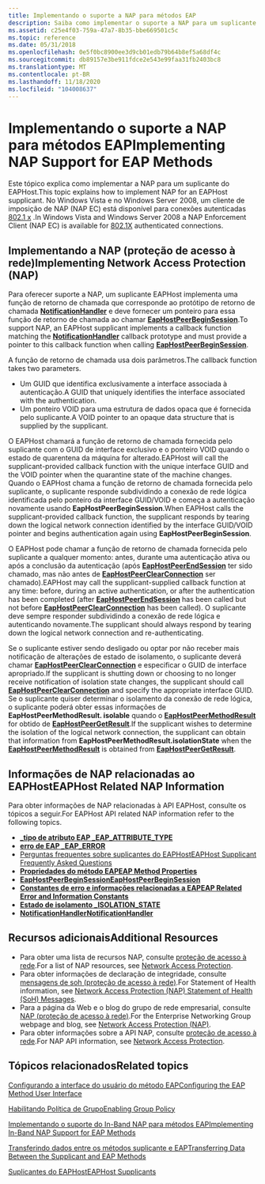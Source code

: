 ```yaml
---
title: Implementando o suporte a NAP para métodos EAP
description: Saiba como implementar o suporte a NAP para um suplicante EAPHost. Consulte os tópicos NAP relacionados ao EAPHost e exiba recursos adicionais disponíveis.
ms.assetid: c25e4f03-759a-47a7-8b35-bbe669501c5c
ms.topic: reference
ms.date: 05/31/2018
ms.openlocfilehash: 0e5f0bc8900ee3d9cb01edb79b64b8ef5a68df4c
ms.sourcegitcommit: db89157e3be911fdce2e543e99faa31fb2403bc8
ms.translationtype: MT
ms.contentlocale: pt-BR
ms.lasthandoff: 11/18/2020
ms.locfileid: "104008637"
---
```

# <a name="implementing-nap-support-for-eap-methods"></a><span data-ttu-id="16fb1-104">Implementando o suporte a NAP para métodos EAP</span><span class="sxs-lookup"><span data-stu-id="16fb1-104">Implementing NAP Support for EAP Methods</span></span>

<span data-ttu-id="16fb1-105">Este tópico explica como implementar a NAP para um suplicante do EAPHost.</span><span class="sxs-lookup"><span data-stu-id="16fb1-105">This topic explains how to implement NAP for an EAPHost supplicant.</span></span> <span data-ttu-id="16fb1-106">No Windows Vista e no Windows Server 2008, um cliente de imposição de NAP (NAP EC) está disponível para conexões autenticadas [802.1 x](/previous-versions/windows/embedded/ms890287(v=msdn.10)) .</span><span class="sxs-lookup"><span data-stu-id="16fb1-106">In Windows Vista and Windows Server 2008 a NAP Enforcement Client (NAP EC) is available for [802.1X](/previous-versions/windows/embedded/ms890287(v=msdn.10)) authenticated connections.</span></span>

## <a name="implementing-network-access-protection-nap"></a><span data-ttu-id="16fb1-107">Implementando a NAP (proteção de acesso à rede)</span><span class="sxs-lookup"><span data-stu-id="16fb1-107">Implementing Network Access Protection (NAP)</span></span>

<span data-ttu-id="16fb1-108">Para oferecer suporte a NAP, um suplicante EAPHost implementa uma função de retorno de chamada que corresponde ao protótipo de retorno de chamada [**NotificationHandler**](/previous-versions/windows/desktop/api) e deve fornecer um ponteiro para essa função de retorno de chamada ao chamar [**EapHostPeerBeginSession**](/previous-versions/windows/desktop/api/eappapis/nf-eappapis-eaphostpeerbeginsession).</span><span class="sxs-lookup"><span data-stu-id="16fb1-108">To support NAP, an EAPHost supplicant implements a callback function matching the [**NotificationHandler**](/previous-versions/windows/desktop/api) callback prototype and must provide a pointer to this callback function when calling [**EapHostPeerBeginSession**](/previous-versions/windows/desktop/api/eappapis/nf-eappapis-eaphostpeerbeginsession).</span></span>

<span data-ttu-id="16fb1-109">A função de retorno de chamada usa dois parâmetros.</span><span class="sxs-lookup"><span data-stu-id="16fb1-109">The callback function takes two parameters.</span></span>

-   <span data-ttu-id="16fb1-110">Um GUID que identifica exclusivamente a interface associada à autenticação.</span><span class="sxs-lookup"><span data-stu-id="16fb1-110">A GUID that uniquely identifies the interface associated with the authentication.</span></span>
-   <span data-ttu-id="16fb1-111">Um ponteiro VOID para uma estrutura de dados opaca que é fornecida pelo suplicante.</span><span class="sxs-lookup"><span data-stu-id="16fb1-111">A VOID pointer to an opaque data structure that is supplied by the supplicant.</span></span>

<span data-ttu-id="16fb1-112">O EAPHost chamará a função de retorno de chamada fornecida pelo suplicante com o GUID de interface exclusivo e o ponteiro VOID quando o estado de quarentena da máquina for alterado.</span><span class="sxs-lookup"><span data-stu-id="16fb1-112">EAPHost will call the supplicant-provided callback function with the unique interface GUID and the VOID pointer when the quarantine state of the machine changes.</span></span> <span data-ttu-id="16fb1-113">Quando o EAPHost chama a função de retorno de chamada fornecida pelo suplicante, o suplicante responde subdividindo a conexão de rede lógica identificada pelo ponteiro da interface GUID/VOID e começa a autenticação novamente usando **EapHostPeerBeginSession**.</span><span class="sxs-lookup"><span data-stu-id="16fb1-113">When EAPHost calls the supplicant-provided callback function, the supplicant responds by tearing down the logical network connection identified by the interface GUID/VOID pointer and begins authentication again using **EapHostPeerBeginSession**.</span></span>

<span data-ttu-id="16fb1-114">O EAPHost pode chamar a função de retorno de chamada fornecida pelo suplicante a qualquer momento: antes, durante uma autenticação ativa ou após a conclusão da autenticação (após [**EapHostPeerEndSession**](/previous-versions/windows/desktop/api/eappapis/nf-eappapis-eaphostpeerendsession) ter sido chamado, mas não antes de [**EapHostPeerClearConnection**](/previous-versions/windows/desktop/api/eappapis/nf-eappapis-eaphostpeerclearconnection) ser chamado).</span><span class="sxs-lookup"><span data-stu-id="16fb1-114">EAPHost may call the supplicant-supplied callback function at any time: before, during an active authentication, or after the authentication has been completed (after [**EapHostPeerEndSession**](/previous-versions/windows/desktop/api/eappapis/nf-eappapis-eaphostpeerendsession) has been called but not before [**EapHostPeerClearConnection**](/previous-versions/windows/desktop/api/eappapis/nf-eappapis-eaphostpeerclearconnection) has been called).</span></span> <span data-ttu-id="16fb1-115">O suplicante deve sempre responder subdividindo a conexão de rede lógica e autenticando novamente.</span><span class="sxs-lookup"><span data-stu-id="16fb1-115">The supplicant should always respond by tearing down the logical network connection and re-authenticating.</span></span>

<span data-ttu-id="16fb1-116">Se o suplicante estiver sendo desligado ou optar por não receber mais notificação de alterações de estado de isolamento, o suplicante deverá chamar [**EapHostPeerClearConnection**](/previous-versions/windows/desktop/api/eappapis/nf-eappapis-eaphostpeerclearconnection) e especificar o GUID de interface apropriado.</span><span class="sxs-lookup"><span data-stu-id="16fb1-116">If the supplicant is shutting down or choosing to no longer receive notification of isolation state changes, the supplicant should call [**EapHostPeerClearConnection**](/previous-versions/windows/desktop/api/eappapis/nf-eappapis-eaphostpeerclearconnection) and specify the appropriate interface GUID.</span></span> <span data-ttu-id="16fb1-117">Se o suplicante quiser determinar o isolamento da conexão de rede lógica, o suplicante poderá obter essas informações de **EapHostPeerMethodResult. isolable** quando o [**EapHostPeerMethodResult**](/windows/win32/api/eaphostpeertypes/ns-eaphostpeertypes-eaphostpeermethodresult) for obtido de [**EapHostPeerGetResult**](/previous-versions/windows/desktop/api/eappapis/nf-eappapis-eaphostpeergetresult).</span><span class="sxs-lookup"><span data-stu-id="16fb1-117">If the supplicant wishes to determine the isolation of the logical network connection, the supplicant can obtain that information from **EapHostPeerMethodResult.isolationState** when the [**EapHostPeerMethodResult**](/windows/win32/api/eaphostpeertypes/ns-eaphostpeertypes-eaphostpeermethodresult) is obtained from [**EapHostPeerGetResult**](/previous-versions/windows/desktop/api/eappapis/nf-eappapis-eaphostpeergetresult).</span></span>

## <a name="eaphost-related-nap-information"></a><span data-ttu-id="16fb1-118">Informações de NAP relacionadas ao EAPHost</span><span class="sxs-lookup"><span data-stu-id="16fb1-118">EAPHost Related NAP Information</span></span>

<span data-ttu-id="16fb1-119">Para obter informações de NAP relacionadas à API EAPHost, consulte os tópicos a seguir.</span><span class="sxs-lookup"><span data-stu-id="16fb1-119">For EAPHost API related NAP information refer to the following topics.</span></span>

-   [<span data-ttu-id="16fb1-120">**\_tipo de atributo EAP \_**</span><span class="sxs-lookup"><span data-stu-id="16fb1-120">**EAP\_ATTRIBUTE\_TYPE**</span></span>](/windows/desktop/api/eaptypes/ne-eaptypes-eap_attribute_type)
-   [<span data-ttu-id="16fb1-121">**erro de EAP \_**</span><span class="sxs-lookup"><span data-stu-id="16fb1-121">**EAP\_ERROR**</span></span>](/windows/desktop/api/eaptypes/ns-eaptypes-eap_error)
-   [<span data-ttu-id="16fb1-122">Perguntas frequentes sobre suplicantes do EAPHost</span><span class="sxs-lookup"><span data-stu-id="16fb1-122">EAPHost Supplicant Frequently Asked Questions</span></span>](eaphost-supplicant-frequently-asked-questions.md)
-   [<span data-ttu-id="16fb1-123">**Propriedades do método EAP**</span><span class="sxs-lookup"><span data-stu-id="16fb1-123">**EAP Method Properties**</span></span>](eap-method-properties.md)
-   [<span data-ttu-id="16fb1-124">**EapHostPeerBeginSession**</span><span class="sxs-lookup"><span data-stu-id="16fb1-124">**EapHostPeerBeginSession**</span></span>](/previous-versions/windows/desktop/api/eappapis/nf-eappapis-eaphostpeerbeginsession)
-   [<span data-ttu-id="16fb1-125">**Constantes de erro e informações relacionadas a EAP**</span><span class="sxs-lookup"><span data-stu-id="16fb1-125">**EAP Related Error and Information Constants**</span></span>](eap-related-error-and-information-constants.md)
-   [<span data-ttu-id="16fb1-126">**Estado de isolamento \_**</span><span class="sxs-lookup"><span data-stu-id="16fb1-126">**ISOLATION\_STATE**</span></span>](/windows/desktop/api/eaphostpeertypes/ne-eaphostpeertypes-isolation_state)
-   [<span data-ttu-id="16fb1-127">**NotificationHandler**</span><span class="sxs-lookup"><span data-stu-id="16fb1-127">**NotificationHandler**</span></span>](/previous-versions/windows/desktop/api)

## <a name="additional-resources"></a><span data-ttu-id="16fb1-128">Recursos adicionais</span><span class="sxs-lookup"><span data-stu-id="16fb1-128">Additional Resources</span></span>


-   <span data-ttu-id="16fb1-129">Para obter uma lista de recursos NAP, consulte [proteção de acesso à rede](https://go.microsoft.com/fwlink/p/?linkid=84107).</span><span class="sxs-lookup"><span data-stu-id="16fb1-129">For a list of NAP resources, see [Network Access Protection](https://go.microsoft.com/fwlink/p/?linkid=84107).</span></span>
-   <span data-ttu-id="16fb1-130">Para obter informações de declaração de integridade, consulte [mensagens de soh (proteção de acesso à rede)](https://go.microsoft.com/fwlink/p/?linkid=83918).</span><span class="sxs-lookup"><span data-stu-id="16fb1-130">For Statement of Health information, see [Network Access Protection (NAP) Statement of Health (SoH) Messages](https://go.microsoft.com/fwlink/p/?linkid=83918).</span></span>
-   <span data-ttu-id="16fb1-131">Para a página da Web e o blog do grupo de rede empresarial, consulte [NAP (proteção de acesso à rede)](https://go.microsoft.com/fwlink/p/?linkid=83845).</span><span class="sxs-lookup"><span data-stu-id="16fb1-131">For the Enterprise Networking Group webpage and blog, see [Network Access Protection (NAP)](https://go.microsoft.com/fwlink/p/?linkid=83845).</span></span>
-   <span data-ttu-id="16fb1-132">Para obter informações sobre a API NAP, consulte [proteção de acesso à rede](/windows/desktop/NAP/network-access-protection-start-page).</span><span class="sxs-lookup"><span data-stu-id="16fb1-132">For NAP API information, see [Network Access Protection](/windows/desktop/NAP/network-access-protection-start-page).</span></span>


## <a name="related-topics"></a><span data-ttu-id="16fb1-133">Tópicos relacionados</span><span class="sxs-lookup"><span data-stu-id="16fb1-133">Related topics</span></span>

<dl> <dt>

[<span data-ttu-id="16fb1-134">Configurando a interface do usuário do método EAP</span><span class="sxs-lookup"><span data-stu-id="16fb1-134">Configuring the EAP Method User Interface</span></span>](configuring-the-eap-method-user-interface.md)
</dt> <dt>

[<span data-ttu-id="16fb1-135">Habilitando Política de Grupo</span><span class="sxs-lookup"><span data-stu-id="16fb1-135">Enabling Group Policy</span></span>](enabling-group-policy.md)
</dt> <dt>

[<span data-ttu-id="16fb1-136">Implementando o suporte do In-Band NAP para métodos EAP</span><span class="sxs-lookup"><span data-stu-id="16fb1-136">Implementing In-Band NAP Support for EAP Methods</span></span>](enabling-in-band-nap-support.md)
</dt> <dt>

[<span data-ttu-id="16fb1-137">Transferindo dados entre os métodos suplicante e EAP</span><span class="sxs-lookup"><span data-stu-id="16fb1-137">Transferring Data Between the Supplicant and EAP Methods</span></span>](transferring-data-between-the-supplicant-and-eap-methods.md)
</dt> <dt>

[<span data-ttu-id="16fb1-138">Suplicantes do EAPHost</span><span class="sxs-lookup"><span data-stu-id="16fb1-138">EAPHost Supplicants</span></span>](eaphost-supplicants.md)
</dt> </dl>

 

 